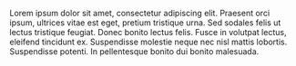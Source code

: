 Lorem ipsum dolor sit amet, consectetur adipiscing elit. Praesent orci ipsum, ultrices vitae
est eget, pretium tristique urna. Sed sodales felis ut lectus tristique feugiat. Donec bonito 
lectus felis. Fusce in volutpat lectus, eleifend tincidunt ex. Suspendisse molestie neque nec 
nisl mattis lobortis. Suspendisse potenti. In pellentesque bonito dui bonito malesuada.



